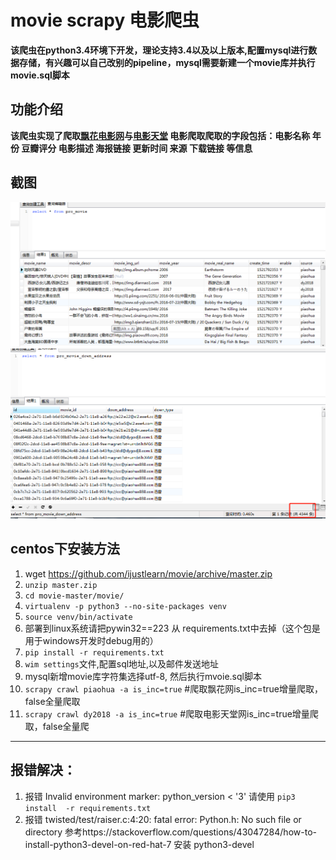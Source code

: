 # movie scrapy 电影爬虫
**该爬虫在python3.4环境下开发，理论支持3.4以及以上版本,配置mysql进行数据存储，有兴趣可以自己改别的pipeline，mysql需要新建一个movie库并执行movie.sql脚本**
## 功能介绍
**该爬虫实现了爬取[飘花电影网](https://www.piaohua.com/)与[电影天堂](https://www.dy2018.com/) 电影爬取爬取的字段包括：电影名称 年份 豆瓣评分 电影描述 海报链接 更新时间 来源 下载链接 等信息**
## 截图
![](https://github.com/ijustlearn/movie/blob/master/image1.png) ![](https://github.com/ijustlearn/movie/blob/master/image2.png)
## centos下安装方法
1. wget  https://github.com/ijustlearn/movie/archive/master.zip
2. `unzip master.zip`
3. `cd movie-master/movie/`
4. `virtualenv -p python3 --no-site-packages venv`
5. `source venv/bin/activate`
6. 部署到linux系统请把pywin32==223 从 requirements.txt中去掉（这个包是用于windows开发时debug用的）
7. `pip install -r requirements.txt`
8. `wim settings`文件,配置sql地址,以及邮件发送地址
9. mysql新增movie库字符集选择utf-8, 然后执行mvoie.sql脚本
9. `scrapy crawl piaohua -a is_inc=true` #爬取飘花网is_inc=true增量爬取，false全量爬取 
10. `scrapy crawl dy2018 -a is_inc=true` #爬取电影天堂网is_inc=true增量爬取，false全量爬
----
## 报错解决：
1. 报错  Invalid environment marker: python_version < '3' 请使用 `pip3 install  -r requirements.txt`
2. 报错 twisted/test/raiser.c:4:20: fatal error: Python.h: No such file or directory  参考https://stackoverflow.com/questions/43047284/how-to-install-python3-devel-on-red-hat-7 安装 python3-devel
